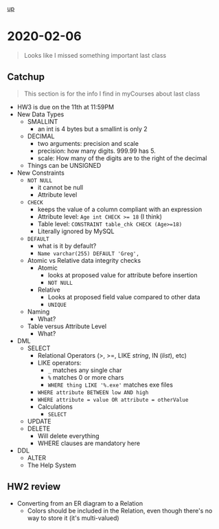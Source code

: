 [up](./index.md)

# 2020-02-06

> Looks like I missed something important last class

## Catchup

> This section is for the info I find in myCourses about last class

- HW3 is due on the 11th at 11:59PM
- New Data Types
	- SMALLINT
		- an int is 4 bytes but a smallint is only 2
	- DECIMAL
		- two arguments: precision and scale
		- precision: how many digits. 999.99 has 5.
		- scale: How many of the digits are to the right of the decimal
	- Things can be UNSIGNED
- New Constraints
	- `NOT NULL`
		- it cannot be null
		- Attribute level
	- `CHECK`
		- keeps the value of a column compliant with an expression
		- Attribute level: `Age int CHECK >= 18` (I think)
		- Table level: `CONSTRAINT table_chk CHECK (Age>=18)`
		- Literally ignored by MySQL
	- `DEFAULT`
		- what is it by default?
		- `Name varchar(255) DEFAULT 'Greg',`
	- Atomic vs Relative data integrity checks
		- Atomic
			- looks at proposed value for attribute before insertion
			- `NOT NULL`
		- Relative
			- Looks at proposed field value compared to other data
			- `UNIQUE`
	- Naming
		- What?
	- Table versus Attribute Level
		- What?
- DML
	- SELECT
		- Relational Operators (>, >=, LIKE *string*, IN (*list*), etc)
		- LIKE operators:
			- `_` matches any single char
			- `%` matches 0 or more chars
			- `WHERE thing LIKE '%.exe'` matches exe files
		- `WHERE attribute BETWEEN low AND high`
		- `WHERE attribute = value OR attribute = otherValue`
		- Calculations
			- `SELECT `
	- UPDATE
	- DELETE
		- Will delete everything
		- WHERE clauses are mandatory here
- DDL
	- ALTER
	- The Help System

## HW2 review

- Converting from an ER diagram to a Relation
	- Colors should be included in the Relation, even though there's no way to store it (it's multi-valued)
